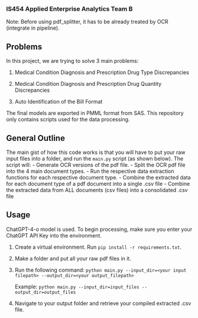### IS454 Applied Enterprise Analytics Team B

Note: Before using pdf_splitter, it has to be already treated by OCR (integrate in pipeline).

## Problems
In this project, we are trying to solve 3 main problems:

1. Medical Condition Diagnosis and Prescription Drug Type Discrepancies

2. Medical Condition Diagnosis and Prescription Drug Quantity Discrepancies

3. Auto Identification of the Bill Format

The final models are exported in PMML format from SAS. This repository only contains scripts used for the data processing.

## General Outline
The main gist of how this code works is that you will have to put your raw input files into a folder, and run the `main.py` script (as shown below). 
The script will:
    - Generate OCR versions of the pdf file.
    - Split the OCR pdf file into the 4 main document types.
    - Run the respective data extraction functions for each respective document type.
    - Combine the extracted data for each document type of a pdf document into a single .csv file
    - Combine the extracted data from ALL documents (csv files) into a consolidated .csv file

## Usage
ChatGPT-4-o model is used.
To begin processing, make sure you enter your ChatGPT API Key into the environment.

1. Create a virtual environment. Run ```pip install -r requirements.txt```.

2. Make a folder and put all your raw pdf files in it.

3. Run the following command:
    ```python main.py --input_dir=<your input filepath> --output_dir=<your output_filepath>```

    Example:
    ```python main.py --input_dir=input_files --output_dir=output_files```

4. Navigate to your output folder and retrieve your compiled extracted .csv file. 
